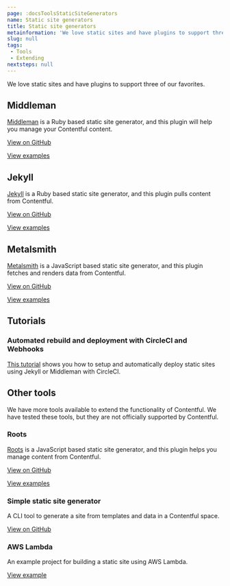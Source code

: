 ```yaml
---
page: :docsToolsStaticSiteGenerators
name: Static site generators
title: Static site generators
metainformation: 'We love static sites and have plugins to support three of our favorites.'
slug: null
tags:
 - Tools
 - Extending
nextsteps: null
---
```


We love static sites and have plugins to support three of our favorites.

## Middleman

[Middleman](https://middlemanapp.com/) is a Ruby based static site generator, and this plugin will help you manage your Contentful content.

[View on GitHub](https://github.com/contentful/contentful_middleman)

[View examples](https://github.com/contentful/contentful_middleman_examples)

## Jekyll

[Jekyll](https://jekyllrb.com/) is a Ruby based static site generator, and this plugin pulls content from Contentful.

[View on GitHub](https://github.com/contentful/jekyll-contentful-data-import)

[View examples](https://github.com/contentful/contentful_jekyll_examples)

## Metalsmith

[Metalsmith](http://www.metalsmith.io/) is a JavaScript based static site generator, and this plugin fetches and renders data from Contentful.

[View on GitHub](https://github.com/contentful-labs/contentful-metalsmith)

[View examples](https://github.com/contentful-labs/contentful-metalsmith-example)

## Tutorials

### Automated rebuild and deployment with CircleCI and Webhooks

[This tutorial](/developers/docs/ruby/tutorials/automated-rebuild-and-deploy-with-circleci-and-webhooks/) shows you how to setup and automatically deploy static sites using Jekyll or Middleman with CircleCI.

## Other tools

We have more tools available to extend the functionality of Contentful. We have tested these tools, but they are not officially supported by Contentful.

### Roots

[Roots](https://roots.cx/) is a JavaScript based static site generator, and this plugin helps you manage content from Contentful.

[View on GitHub](https://github.com/carrot/roots-contentful)

[View examples](/blog/2015/04/28/webinar-contentful-roots-static-sites/)

### Simple static site generator

A CLI tool to generate a site from templates and data in a Contentful space.

[View on GitHub](https://github.com/Textalk/contentful-static)

### AWS Lambda

An example project for building a static site using AWS Lambda.

[View example](https://github.com/contentful-labs/contentful-aws-lambda-static)
